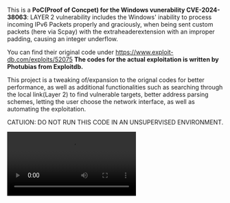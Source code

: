 This is a **PoC(Proof of Concpet) for the Windows vunerability CVE-2024-38063**: LAYER 2  vulnerability includes the Windows' inability to process incoming IPv6 Packets properly and graciously, when being sent custom packets (here via Scpay) with the extraheaderextension with an improper padding, causing an integer underflow.



You can find their original code under https://www.exploit-db.com/exploits/52075
**The codes for the actual exploitation is written by Photubias from Exploitdb.**



This project is a tweaking of/expansion to the orignal codes for better performance, as well as additional functionalities such as searching through the local link(Layer 2) to find vulnerable targets, better address parsing schemes, letting the user choose the network interface, as well as automating the exploitation.



CATUION: DO NOT RUN THIS CODE IN AN UNSUPERVISED ENVIRONMENT. 

<video src= 'https://github.com/evank800/Windows_DoS/blob/main/video-output-8064C322-4A9A-445F-8ABC-381A33C41E61.mov'></video>
